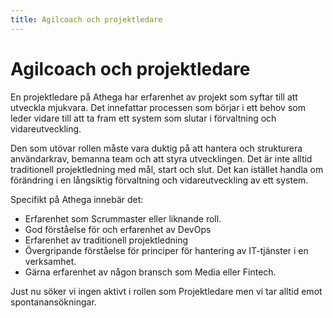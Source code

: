 ```yaml
---
title: Agilcoach och projektledare
---
```


Agilcoach och projektledare
===========================

En projektledare på Athega har erfarenhet av projekt som syftar till att utveckla mjukvara.
Det innefattar processen som börjar i ett behov som leder vidare till att ta fram ett system som slutar i förvaltning och vidareutveckling.

Den som utövar rollen måste vara duktig på att hantera och strukturera användarkrav, bemanna team och att styra utvecklingen.
Det är inte alltid traditionell projektledning med mål, start och slut.
Det kan istället handla om förändring i en långsiktig förvaltning och vidareutveckling av ett system.

Specifikt på Athega innebär det:

- Erfarenhet som Scrummaster eller liknande roll.
- God förståelse för och erfarenhet av DevOps
- Erfarenhet av traditionell projektledning
- Övergripande förståelse för principer för hantering av IT-tjänster i en verksamhet.
- Gärna erfarenhet av någon bransch som Media eller Fintech.

Just nu söker vi ingen aktivt i rollen som Projektledare men vi tar alltid emot spontanansökningar.
